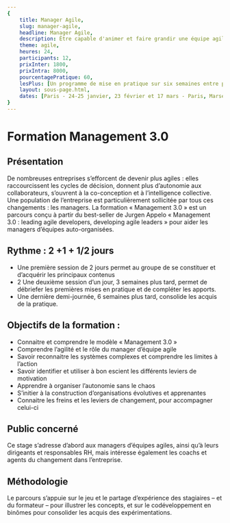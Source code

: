 ```yaml
---
{
	title: Manager Agile, 
	slug: manager-agile, 
	headline: Manager Agile,
	description: Être capable d'animer et faire grandir une équipe agile, 
	theme: agile,
	heures: 24,
	participants: 12,
	prixInter: 1800,
	prixIntra: 8000,
	pourcentagePratique: 60,
	lesPlus: [Un programme de mise en pratique sur six semaines entre pairs, Une formation certifiante],
	layout: sous-page.html, 
	dates: [Paris - 24-25 janvier, 23 février et 17 mars - Paris, Marseille (Date à définir)]
}
---
```


# Formation Management 3.0

## Présentation ##
De nombreuses entreprises s’efforcent de devenir plus agiles : elles raccourcissent les cycles de décision, donnent plus d’autonomie aux collaborateurs, s’ouvrent à la co-conception et à l’intelligence collective.
Une population de l’entreprise est particulièrement sollicitée par tous ces changements : les managers.
La formation « Management 3.0 » est un parcours conçu à partir du best-seller de Jurgen Appelo  « Management 3.0 : leading agile developers, developing agile leaders » pour aider les managers d’équipes auto-organisées.

## Rythme : 2 +1 + 1/2 jours ##
* Une première session de 2 jours permet au groupe de se constituer et d’acquérir les principaux contenus
* 2 Une deuxième session d’un jour, 3 semaines plus tard, permet de débriefer les premières mises en pratique et de compléter les apports.
* Une dernière demi-journée, 6 semaines plus tard,  consolide les acquis de la pratique.

## Objectifs de la formation : ##

* Connaitre et comprendre le modèle « Management 3.0 »
* Comprendre l’agilité et le rôle du manager d’équipe agile
* Savoir reconnaitre les systèmes complexes et comprendre les limites à l’action
* Savoir identifier et utiliser à bon escient les différents leviers de motivation
* Apprendre à organiser l’autonomie sans le chaos
* S’initier à la construction d’organisations évolutives et apprenantes
* Connaitre les freins et les leviers de changement, pour accompagner celui-ci

## Public concerné ##
Ce stage s’adresse d’abord aux managers d’équipes agiles, ainsi qu’à leurs dirigeants et  responsables RH, mais intéresse également les coachs et agents du changement dans l’entreprise.

## Méthodologie ##
Le parcours s’appuie sur le jeu et le partage d’expérience des stagiaires – et du formateur – pour illustrer les concepts, et sur le codéveloppement en binômes  pour consolider les acquis des expérimentations.